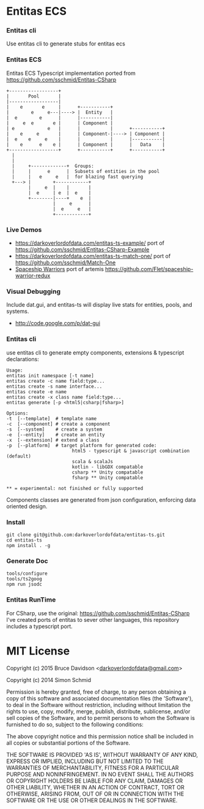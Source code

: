 # Entitas ECS

### Entitas cli
Use entitas cli to generate stubs for entitas ecs

### Entitas ECS
Entitas ECS
Typescript implementation ported from https://github.com/sschmid/Entitas-CSharp

    +------------------+
    |       Pool       |
    |------------------|
    |    e       e     |      +-----------+
    |        e     e---|----> |  Entity   |
    |  e        e      |      |-----------|
    |     e  e       e |      | Component |
    | e            e   |      |           |      +-----------+
    |    e     e       |      | Component-|----> | Component |
    |  e    e     e    |      |           |      |-----------|
    |    e      e    e |      | Component |      |   Data    |
    +------------------+      +-----------+      +-----------+
      |
      |
      |     +-------------+  Groups:
      |     |      e      |  Subsets of entities in the pool
      |     |   e     e   |  for blazing fast querying
      +---> |        +------------+
            |     e  |    |       |
            |  e     | e  |  e    |
            +--------|----+    e  |
                     |     e      |
                     |  e     e   |
                     +------------+

### Live Demos
* https://darkoverlordofdata.com/entitas-ts-example/
    port of https://github.com/sschmid/Entitas-CSharp-Example
* https://darkoverlordofdata.com/entitas-ts-match-one/
    port of https://github.com/sschmid/Match-One
* [Spaceship Warriors](example.html) 
    port of artemis https://github.com/Flet/spaceship-warrior-redux


### Visual Debugging
Include dat.gui, and entitas-ts will display live stats for entities, pools, and systems.
 * http://code.google.com/p/dat-gui

### Entitas cli
use entitas cli to generate empty components, extensions & typescript declarations:


    Usage:
    entitas init namespace [-t name]
    entitas create -c name field:type... 
    entitas create -s name interface...
    entitas create -e name 
    entitas create -x class name field:type...
    entitas generate [-p <html5|csharp|fsharp>]
    
    Options:
    -t  [--template]  # template name
    -c  [--component] # create a component
    -s  [--system]    # create a system
    -e  [--entity]    # create an entity
    -x  [--extension] # extend a class
    -p  [--platform]  # target platform for generated code: 
                            html5 - typescript & javascript combination (default)
                            scala & scalaJs
                            kotlin - libGDX compatable
                            csharp ** Unity compatable
                            fsharp ** Unity compatable
                            
    ** = experimental: not finished or fully supported                        

Components classes are generated from json configuration, enforcing data oriented design.

### Install

    git clone git@github.com:darkoverlordofdata/entitas-ts.git
    cd entitas-ts
    npm install . -g


### Generate Doc

    tools/configure
    tools/ts2goog
    npm run jsodc
    
    
### Entitas RunTime
For CSharp, use the original: https://github.com/sschmid/Entitas-CSharp
I've created ports of entitas to sever other languages, this repository includes a typescript port.

    
# MIT License

Copyright (c) 2015 Bruce Davidson &lt;darkoverlordofdata@gmail.com&gt;

Copyright (c) 2014 Simon Schmid

Permission is hereby granted, free of charge, to any person obtaining
a copy of this software and associated documentation files (the
'Software'), to deal in the Software without restriction, including
without limitation the rights to use, copy, modify, merge, publish,
distribute, sublicense, and/or sell copies of the Software, and to
permit persons to whom the Software is furnished to do so, subject to
the following conditions:

The above copyright notice and this permission notice shall be
included in all copies or substantial portions of the Software.

THE SOFTWARE IS PROVIDED 'AS IS', WITHOUT WARRANTY OF ANY KIND,
EXPRESS OR IMPLIED, INCLUDING BUT NOT LIMITED TO THE WARRANTIES OF
MERCHANTABILITY, FITNESS FOR A PARTICULAR PURPOSE AND NONINFRINGEMENT.
IN NO EVENT SHALL THE AUTHORS OR COPYRIGHT HOLDERS BE LIABLE FOR ANY
CLAIM, DAMAGES OR OTHER LIABILITY, WHETHER IN AN ACTION OF CONTRACT,
TORT OR OTHERWISE, ARISING FROM, OUT OF OR IN CONNECTION WITH THE
SOFTWARE OR THE USE OR OTHER DEALINGS IN THE SOFTWARE.
